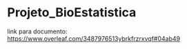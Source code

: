 # Projeto_BioEstatistica
link para documento: https://www.overleaf.com/3487976513ybrkfrzrxvqf#04ab49

